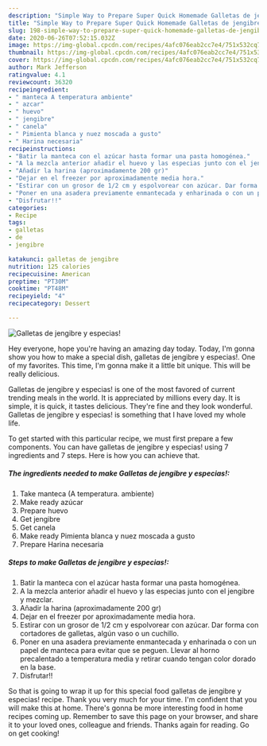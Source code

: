 ```yaml
---
description: "Simple Way to Prepare Super Quick Homemade Galletas de jengibre y especias!"
title: "Simple Way to Prepare Super Quick Homemade Galletas de jengibre y especias!"
slug: 198-simple-way-to-prepare-super-quick-homemade-galletas-de-jengibre-y-especias
date: 2020-06-26T07:52:15.032Z
image: https://img-global.cpcdn.com/recipes/4afc076eab2cc7e4/751x532cq70/galletas-de-jengibre-y-especias-foto-principal.jpg
thumbnail: https://img-global.cpcdn.com/recipes/4afc076eab2cc7e4/751x532cq70/galletas-de-jengibre-y-especias-foto-principal.jpg
cover: https://img-global.cpcdn.com/recipes/4afc076eab2cc7e4/751x532cq70/galletas-de-jengibre-y-especias-foto-principal.jpg
author: Mark Jefferson
ratingvalue: 4.1
reviewcount: 36320
recipeingredient:
- " manteca A temperatura ambiente"
- " azcar"
- " huevo"
- " jengibre"
- " canela"
- " Pimienta blanca y nuez moscada a gusto"
- " Harina necesaria"
recipeinstructions:
- "Batir la manteca con el azúcar hasta formar una pasta homogénea."
- "A la mezcla anterior añadir el huevo y las especias junto con el jengibre y mezclar."
- "Añadir la harina (aproximadamente 200 gr)"
- "Dejar en el freezer por aproximadamente media hora."
- "Estirar con un grosor de 1/2 cm y espolvorear con azúcar. Dar forma con cortadores de galletas, algún vaso o un cuchillo."
- "Poner en una asadera previamente enmantecada y enharinada o con un papel de manteca para evitar que se peguen. Llevar al horno precalentado a temperatura media y retirar cuando tengan color dorado en la base."
- "Disfrutar!!"
categories:
- Recipe
tags:
- galletas
- de
- jengibre

katakunci: galletas de jengibre 
nutrition: 125 calories
recipecuisine: American
preptime: "PT30M"
cooktime: "PT48M"
recipeyield: "4"
recipecategory: Dessert

---
```



![Galletas de jengibre y especias!](https://img-global.cpcdn.com/recipes/4afc076eab2cc7e4/751x532cq70/galletas-de-jengibre-y-especias-foto-principal.jpg)

Hey everyone, hope you're having an amazing day today. Today, I'm gonna show you how to make a special dish, galletas de jengibre y especias!. One of my favorites. This time, I'm gonna make it a little bit unique. This will be really delicious.

Galletas de jengibre y especias! is one of the most favored of current trending meals in the world. It is appreciated by millions every day. It is simple, it is quick, it tastes delicious. They're fine and they look wonderful. Galletas de jengibre y especias! is something that I have loved my whole life.




To get started with this particular recipe, we must first prepare a few components. You can have galletas de jengibre y especias! using 7 ingredients and 7 steps. Here is how you can achieve that.

<!--inarticleads1-->

##### The ingredients needed to make Galletas de jengibre y especias!:

1. Take  manteca (A temperatura. ambiente)
1. Make ready  azúcar
1. Prepare  huevo
1. Get  jengibre
1. Get  canela
1. Make ready  Pimienta blanca y nuez moscada a gusto
1. Prepare  Harina necesaria




<!--inarticleads2-->

##### Steps to make Galletas de jengibre y especias!:

1. Batir la manteca con el azúcar hasta formar una pasta homogénea.
1. A la mezcla anterior añadir el huevo y las especias junto con el jengibre y mezclar.
1. Añadir la harina (aproximadamente 200 gr)
1. Dejar en el freezer por aproximadamente media hora.
1. Estirar con un grosor de 1/2 cm y espolvorear con azúcar. Dar forma con cortadores de galletas, algún vaso o un cuchillo.
1. Poner en una asadera previamente enmantecada y enharinada o con un papel de manteca para evitar que se peguen. Llevar al horno precalentado a temperatura media y retirar cuando tengan color dorado en la base.
1. Disfrutar!!




So that is going to wrap it up for this special food galletas de jengibre y especias! recipe. Thank you very much for your time. I'm confident that you will make this at home. There's gonna be more interesting food in home recipes coming up. Remember to save this page on your browser, and share it to your loved ones, colleague and friends. Thanks again for reading. Go on get cooking!
